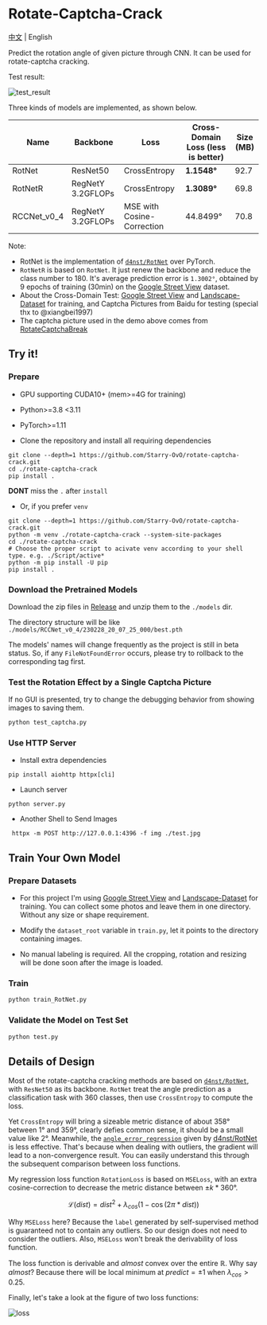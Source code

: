 # Rotate-Captcha-Crack

[中文](https://github.com/Starry-OvO/rotate-captcha-crack) | English

Predict the rotation angle of given picture through CNN. It can be used for rotate-captcha cracking.

Test result:

![test_result](https://user-images.githubusercontent.com/48282276/221872572-7dfc7fcc-5bda-43e8-bee7-3a55ffd6e8a9.png)

Three kinds of models are implemented, as shown below.

| Name        | Backbone          | Loss                       | Cross-Domain Loss (less is better) | Size (MB) |
| ----------- | ----------------- | -------------------------- | ---------------------------------- | --------- |
| RotNet      | ResNet50          | CrossEntropy               | **1.1548°**                        | 92.7      |
| RotNetR     | RegNetY 3.2GFLOPs | CrossEntropy               | **1.3089°**                        | 69.8      |
| RCCNet_v0_4 | RegNetY 3.2GFLOPs | MSE with Cosine-Correction | 44.8499°                           | 70.8      |

Note:
- RotNet is the implementation of [`d4nst/RotNet`](https://github.com/d4nst/RotNet/blob/master/train/train_street_view.py) over PyTorch.
- `RotNetR` is based on `RotNet`. It just renew the backbone and reduce the class number to 180. It's average prediction error is `1.3002°`, obtained by 9 epochs of training (30min) on the [Google Street View](https://www.crcv.ucf.edu/data/GMCP_Geolocalization/) dataset.
- About the Cross-Domain Test: [Google Street View](https://www.crcv.ucf.edu/data/GMCP_Geolocalization/) and [Landscape-Dataset](https://github.com/yuweiming70/Landscape-Dataset) for training, and Captcha Pictures from Baidu for testing (special thx to @xiangbei1997)
- The captcha picture used in the demo above comes from [RotateCaptchaBreak](https://github.com/chencchen/RotateCaptchaBreak/tree/master/data/baiduCaptcha)

## Try it!

### Prepare

+ GPU supporting CUDA10+ (mem>=4G for training)

+ Python>=3.8 <3.11

+ PyTorch>=1.11

+ Clone the repository and install all requiring dependencies

```shell
git clone --depth=1 https://github.com/Starry-OvO/rotate-captcha-crack.git
cd ./rotate-captcha-crack
pip install .
```

**DONT** miss the `.` after `install`

+ Or, if you prefer `venv`

```shell
git clone --depth=1 https://github.com/Starry-OvO/rotate-captcha-crack.git
python -m venv ./rotate-captcha-crack --system-site-packages
cd ./rotate-captcha-crack
# Choose the proper script to acivate venv according to your shell type. e.g. ./Script/active*
python -m pip install -U pip
pip install .
```

### Download the Pretrained Models

Download the zip files in [Release](https://github.com/Starry-OvO/rotate-captcha-crack/releases) and unzip them to the `./models` dir.

The directory structure will be like `./models/RCCNet_v0_4/230228_20_07_25_000/best.pth`

The models' names will change frequently as the project is still in beta status. So, if any `FileNotFoundError` occurs, please try to rollback to the corresponding tag first.

### Test the Rotation Effect by a Single Captcha Picture

If no GUI is presented, try to change the debugging behavior from showing images to saving them.

```bash
python test_captcha.py
```

### Use HTTP Server

+ Install extra dependencies

```shell
pip install aiohttp httpx[cli]
```

+ Launch server
  
```shell
python server.py
```

+ Another Shell to Send Images

```shell
 httpx -m POST http://127.0.0.1:4396 -f img ./test.jpg
```

## Train Your Own Model

### Prepare Datasets

+ For this project I'm using [Google Street View](https://www.crcv.ucf.edu/data/GMCP_Geolocalization/) and [Landscape-Dataset](https://github.com/yuweiming70/Landscape-Dataset) for training. You can collect some photos and leave them in one directory. Without any size or shape requirement.

+ Modify the `dataset_root` variable in `train.py`, let it points to the directory containing images.

+ No manual labeling is required. All the cropping, rotation and resizing will be done soon after the image is loaded.

### Train

```bash
python train_RotNet.py
```

### Validate the Model on Test Set

```bash
python test.py
```

## Details of Design

Most of the rotate-captcha cracking methods are based on [`d4nst/RotNet`](https://github.com/d4nst/RotNet), with `ResNet50` as its backbone. `RotNet` treat the angle prediction as a classification task with 360 classes, then use `CrossEntropy` to compute the loss.

Yet `CrossEntropy` will bring a sizeable metric distance of about $358°$ between $1°$ and $359°$, clearly defies common sense, it should be a small value like $2°$. Meanwhile, the [`angle_error_regression`](https://github.com/d4nst/RotNet/blob/a56ea59818bbdd76d4dd8d83b8bbbaae6a802310/utils.py#L30-L36) given by [d4nst/RotNet](https://github.com/d4nst/RotNet) is less effective. That's because when dealing with outliers, the gradient will lead to a non-convergence result. You can easily understand this through the subsequent comparison between loss functions.

My regression loss function `RotationLoss` is based on `MSELoss`, with an extra cosine-correction to decrease the metric distance between $±k*360°$.

$$ \mathcal{L}(dist) = {dist}^{2} + \lambda_{cos} (1 - \cos(2\pi*{dist})) $$

Why `MSELoss` here? Because the `label` generated by 
self-supervised method is guaranteed not to contain any outliers. So our design does not need to consider the outliers. Also, `MSELoss` won't break the derivability of loss function.

The loss function is derivable and *almost* convex over the entire $\mathbb{R}$. Why say *almost*? Because there will be local minimum at $predict = \pm 1$ when $\lambda_{cos} \gt 0.25$.

Finally, let's take a look at the figure of two loss functions:

![loss](https://user-images.githubusercontent.com/48282276/223087577-fe054521-36c4-4665-9132-2ca7dd2270f8.png)

